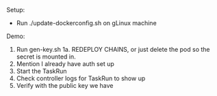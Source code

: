 Setup:
* Run ./update-dockerconfig.sh on gLinux machine

Demo:
1. Run gen-key.sh
1a. REDEPLOY CHAINS, or just delete the pod so the secret is mounted in.
2. Mention I already have auth set up
3. Start the TaskRun
4. Check controller logs for TaskRun to show up
5. Verify with the public key we have